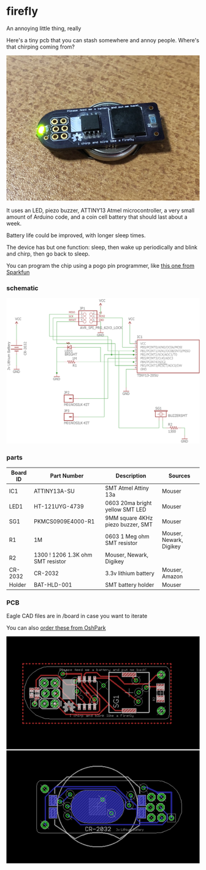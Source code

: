 # firefly
An annoying little thing, really

Here's a tiny pcb that you can stash somewhere and annoy people. Where's that chirping coming from?

![firefly photo](firefly.jpg?raw=true "assembled Firefly photo")

It uses an LED, piezo buzzer, ATTINY13 Atmel microcontroller, a very small amount of Arduino code, and a coin cell battery that should last about a week.

Battery life could be improved, with longer sleep times.

The device has but one function: sleep, then wake up periodically and blink and chirp, then go back to sleep.

You can program the chip using a pogo pin programmer, like [this one from Sparkfun](https://learn.sparkfun.com/tutorials/tiny-avr-programmer-hookup-guide/programming-in-arduino)

### schematic

![schematic](board/firefly-schematic.png?raw=true "Schematic Diagram")

### parts
Board ID | Part Number | Description | Sources
--- | --- | --- | ---
IC1 | ATTINY13A-SU | SMT Atmel Attiny 13a | Mouser
LED1 | HT-121UYG-4739 | 0603 20ma bright yellow SMT LED | Mouser
SG1 | PKMCS0909E4000-R1 | 9MM square 4KHz piezo buzzer, SMT | Mouser
R1 | 1M   | 0603 1 Meg ohm SMT resistor | Mouser, Newark, Digikey
R2 | 1300 ! 1206 1.3K ohm SMT resistor | Mouser, Newark, Digikey
CR-2032 | CR-2032 | 3.3v lithium battery | Mouser, Amazon
Holder |  BAT-HLD-001 | SMT battery holder | Mouser

### PCB

Eagle CAD files are in /board in case you want to iterate

You can also [order these from OshPark](https://oshpark.com/shared_projects/t0UHeqNX)

![top layer](board/firefly-board-top.png?raw=true "Board Top")
![bottom layer](board/firefly-board-bottom.png?raw=true "Board Bottom")

